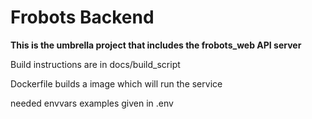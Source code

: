 # Frobots Backend


**This is the umbrella project that includes the frobots_web API server**

Build instructions are in docs/build_script

Dockerfile builds a image which will run the service

needed envvars examples given in .env


